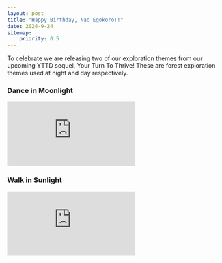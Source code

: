 ```yaml
---
layout: post
title: "Happy Birthday, Nao Egokoro!!"
date: 2024-9-24
sitemap:
    priority: 0.5
---
```


To celebrate we are releasing two of our exploration themes from our upcoming YTTD sequel, Your Turn To Thrive! These are forest exploration themes used at night and day respectively.

### Dance in Moonlight

<iframe src="https://www.youtube.com/embed/WAo9X7Q3PGw" frameborder="0" allowfullscreen></iframe>

### Walk in Sunlight

<iframe src="https://www.youtube.com/embed/y_my72DPWzw" frameborder="0" allowfullscreen></iframe>